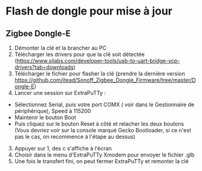 # Flash de dongle pour mise à jour
## Zigbee Dongle-E
1) Démonter la clé et la brancher au PC
2) Télécharger les drivers pour que la clé soit détectée (https://www.silabs.com/developer-tools/usb-to-uart-bridge-vcp-drivers?tab=downloads)
3) Télécharger le fichier pour flasher la clé (prendre la dernière version https://github.com/itead/Sonoff_Zigbee_Dongle_Firmware/tree/master/Dongle-E)
4) Lancer une session sur ExtraPuTTy :
  - Sélectionnez Serial, puis votre port COMX ( voir dans le Gestionnaire de périphérique), Speed à 115200
  - Maintenir le bouton Boot
  - Puis cliquez sur le bouton Reset à côté et relacher les deux boutons (Vous devriez voir sur la console marqué Gecko Bootloader, si ce n'est pas le cas, on recommence à l'étape au dessus)
3) Appuyer sur 1, des c s'affiche à l'écran
4) Choisir dans le menu d'ExtraPuTTy Xmodem pour envoyer le fichier .glb
5) Une fois le transfert fini, on peut fermer ExtraPuTTy et remonter la clé